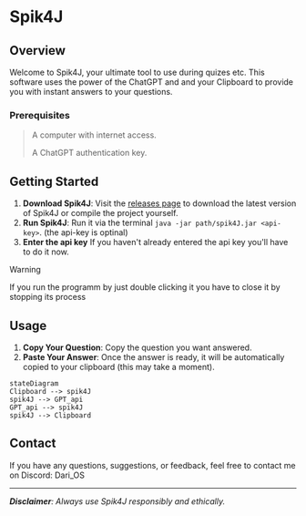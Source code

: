 # Spik4J

## Overview

Welcome to Spik4J, your ultimate tool to use during quizes etc. This software uses the power of the ChatGPT and and your Clipboard to provide you with instant answers to your questions.


### Prerequisites

> A computer with internet access.
> 
> A ChatGPT authentication key.


## Getting Started
  1. **Download Spik4J**: Visit the [releases page](https://github.com/Dari-OS/spik4J/releases) to download the latest version of Spik4J or compile the project yourself.
  2. **Run Spik4J**: Run it via the terminal `java -jar path/spik4J.jar <api-key>`. (the api-key is optinal)
  3. **Enter the api key** If you haven't already entered the api key you'll have to do it now.
  
> [!Warning]
> If you run the programm by just double clicking it you have to close it by stopping its process

## Usage

1. **Copy Your Question**: Copy the question you want answered.
2. **Paste Your Answer**: Once the answer is ready, it will be automatically copied to your clipboard (this may take a moment).

```mermaid
stateDiagram
Clipboard --> spik4J 
spik4J --> GPT_api
GPT_api --> spik4J
spik4J --> Clipboard
```


## Contact

If you have any questions, suggestions, or feedback, feel free to contact me on Discord: Dari_OS


---


***Disclaimer**: Always use Spik4J responsibly and ethically.*

